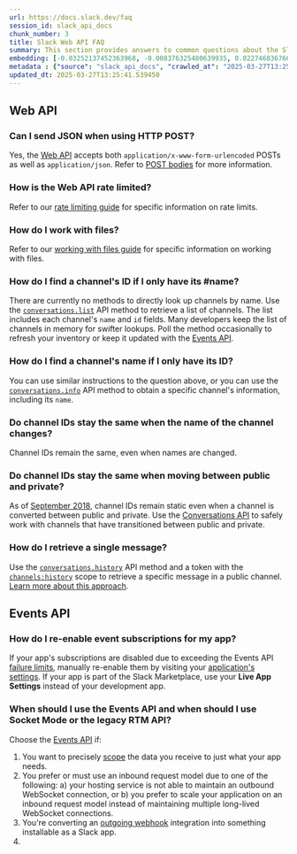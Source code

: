 ```yaml
---
url: https://docs.slack.dev/faq
session_id: slack_api_docs
chunk_number: 3
title: Slack Web API FAQ
summary: This section provides answers to common questions about the Slack Web API, including sending JSON via HTTP POST, understanding rate limits, and working with files. Refer to the specific guides for detailed information.
embedding: [-0.03252137452363968, -0.008376325480639935, 0.02274683676660061, -0.004544188734143972, 0.033142801374197006, -0.01582050882279873, -0.06892666965723038, -0.002977673662826419, 0.014499976299703121, 0.01596291922032833, -0.012823415920138359, 0.0037609313149005175, -0.013697298243641853, 0.03829547017812729, -0.00987163558602333, 0.03003566339612007, -0.0006299235974438488, 0.023691924288868904, -0.04880795627832413, 0.018435683101415634, 0.03627583384513855, 0.05328741297125816, -0.012849308550357819, 0.054271336644887924, -0.0145776541903615, 0.018112024292349815, -0.00116032175719738, 0.037958864122629166, -0.01716693490743637, -0.03239190950989723, 0.017231667414307594, -0.015406223945319653, -0.035550832748413086, 0.017477650195360184, 0.007405344862490892, 0.009140163660049438, 0.021775856614112854, 0.05380526930093765, 0.04114368185400963, -0.02962137944996357, -0.035524941980838776, -0.0061171771958470345, 0.0044568004086613655, 0.013554887846112251, -0.04867849126458168, 0.028507988899946213, -0.04730617254972458, -0.01837095245718956, -0.0014095400692895055, 0.0023060787934809923, -0.0867927148938179, -0.021478088572621346, -0.0005927027086727321, -0.0022429649252444506, 0.009399091824889183, -0.015095510520040989, -0.028016025200486183, -0.011263374239206314, -0.003014894435182214, 0.007437710650265217, -0.020688358694314957, -0.003247929969802499, -0.01697273924946785, -0.027057990431785583, -0.021180322393774986, 0.01618300937116146, 0.009755117818713188, 0.015975866466760635, 0.0014864093391224742, 0.023808442056179047, 0.041739217936992645, 0.01180064957588911, 0.010098197497427464, 0.013347745873034, -0.0012104890774935484, -0.005618740804493427, -0.018487468361854553, 0.08337485790252686, -0.03570619225502014, 0.014914261177182198, -0.021348625421524048, -0.0003404500603210181, -0.0687195286154747, -0.028559774160385132, -0.06033025681972504, 0.007198202423751354, -0.018940594047307968, -0.03671601042151451, -0.003388721961528063, 0.04256778582930565, -0.051371343433856964, 0.01604059897363186, -0.03951243311166763, -0.010784356854856014, 0.03966779261827469, -0.036534760147333145, -0.008991279639303684, 0.01787898875772953, -0.021206215023994446, 0.04494992643594742, 0.051319558173418045, -0.06266061216592789, -0.08063022047281265, -0.027549954131245613, 0.02775709703564644, -0.007936147972941399, 0.052381161600351334, 0.02775709703564644, -0.011742391623556614, -0.05924275889992714, -0.10719624906778336, -0.033142801374197006, -0.007644853554666042, 0.0021588134113699198, -0.001920923124998808, -0.002089226385578513, 0.017451757565140724, -0.004825773183256388, -0.0038321365136653185, -0.004735148511826992, -0.0353177972137928, 0.006130123510956764, 0.03332405164837837, 0.025064244866371155, 0.03389369323849678, -0.0451829619705677, 0.008208022452890873, -0.028300845995545387, -0.028326738625764847, 0.02343299612402916, 0.06726953387260437, -0.0012606563977897167, 0.074467733502388, -0.04104011133313179, -0.04347403347492218, -0.037000831216573715, -0.05005080997943878, 0.02679906226694584, -0.01508256420493126, 0.007839049212634563, 0.007586594671010971, -0.026617811992764473, 0.00802029948681593, 0.012473863549530506, -0.03446333482861519, -0.020002199336886406, -0.027834774926304817, -0.03775172308087349, 0.0008884471608325839, -0.011159802787005901, -0.010557794943451881, 0.017827201634645462, -0.014797743409872055, -0.003851555986329913, -0.04570081830024719, -0.006592957768589258, 0.03215887397527695, 0.056032050400972366, 0.0029355979058891535, -0.0243651382625103, -0.012447969987988472, -0.004116957541555166, -0.021944159641861916, -0.014862474985420704, -0.05504812300205231, -0.0013634185306727886, 0.030682984739542007, -0.03539547696709633, -0.04204992949962616, 0.03583565354347229, -0.027549954131245613, 0.006777443923056126, -0.015328546054661274, 0.02119326777756214, 0.016830328851938248, -0.031796377152204514, -0.017179882153868675, -0.015406223945319653, 0.01927720010280609, 0.012078997679054737, -0.024209780618548393, -0.0023869937285780907, -0.07265523821115494, -0.05204455554485321, -0.02674727700650692, -0.004835483152419329, -0.03215887397527695, 0.0377776175737381, -0.04329278692603111, -0.02866334468126297, -0.01158056128770113, -0.010337705723941326, 0.016157116740942, 0.031718697398900986, 0.0034437442664057016, -0.0038903953973203897, -0.02912941575050354, 0.0018626643577590585, 0.01763300597667694, -0.0031492135021835566, 0.03959011286497116, -0.040858861058950424, 0.057067763060331345, -0.04109189659357071, 0.03143387660384178, -0.01839684508740902, 0.03446333482861519, 0.06669989228248596, -0.0281972736120224, -0.0016636132495477796, 0.03006155788898468, -0.011276320554316044, 0.030682984739542007, -0.0012169622350484133, -0.01040243823081255, -0.026488348841667175, -0.030864235013723373, 0.015017831698060036, -0.036094583570957184, -0.015898188576102257, -0.026954419910907745, 0.04065171629190445, 0.021581660956144333, -0.007521862629801035, 0.00363794039003551, 0.05005080997943878, 0.03373833745718002, -0.048963312059640884, 0.001094780513085425, -0.0038580293767154217, 0.0115676149725914, 0.04150618240237236, -0.021749963983893394, -0.07167130708694458, 0.05271776765584946, -0.02294103242456913, -0.008026772178709507, -0.014409351162612438, -0.01455176156014204, -0.01387854851782322, -0.0036864893045276403, -0.003369302488863468, -0.011807123199105263, 0.03692315146327019, -0.003238220000639558, 0.020274072885513306, -0.0004960092483088374, -0.04968830943107605, 0.03353119269013405, 0.015911133959889412, 0.0629713237285614, -0.0344892293214798, -0.007748424541205168, -0.010078777559101582, 0.031822267919778824, -0.06364453583955765, 0.02001514472067356, 0.01167765911668539, -0.004382358863949776, 0.0006902053137309849, 0.04484635218977928, 0.0025779532734304667, -0.008421638049185276, 0.0035958646330982447, -0.039823148399591446, 0.012778103351593018, -0.0145776541903615, 0.029336558654904366, -0.021128537133336067, 0.0008309974800795317, -0.0036476501263678074, -0.02387317456305027, 0.03428208455443382, -0.004269077908247709, -0.031822267919778824, -0.025258440524339676, -0.013127656653523445, 0.018500415608286858, -0.032728515565395355, -0.0003691749006975442, -0.011282794177532196, -0.005042625591158867, 0.008997753262519836, -0.023769604042172432, 0.035058870911598206, -0.00153334008064121, -0.010719625279307365, -0.0028012788388878107, 0.01055132132023573, -0.020662466064095497, -0.01525086723268032, 0.046632956713438034, -0.038994576781988144, -0.04065171629190445, 0.034774050116539, 0.05825883150100708, 0.05934632942080498, 0.010130563750863075, 0.024895939975976944, -0.024468708783388138, 0.002709035761654377, -0.007819630205631256, 0.0016652316553518176, -0.03780350834131241, 0.023523621261119843, 0.026566026732325554, 0.007851995527744293, -0.025944599881768227, 0.03303923085331917, -0.05675704777240753, -0.01677854359149933, 0.06721774488687515, -0.055151693522930145, -0.05170794948935509, -0.043163321912288666, 0.029750842601060867, 0.03145976737141609, -0.0012695570476353168, 0.002597372978925705, -0.012590380385518074, -0.007955566979944706, -0.028922272846102715, -0.023342370986938477, -0.012150202877819538, 0.017296399921178818, -0.06064097210764885, -0.0199892520904541, -0.046529386192560196, -0.008777664043009281, 0.0017752760322764516, 0.03472226485610008, -0.07187844812870026, 0.020571840927004814, 0.04047046974301338, -0.014927207492291927, -0.01339953113347292, 0.012240828014910221, 0.009289046749472618, 0.009107797406613827, 0.06245346739888191, 0.06669989228248596, -0.0255950465798378, -0.014901314862072468, -0.004288497380912304, -0.027886560186743736, 0.017840148881077766, -0.016545508056879044, 0.006822756491601467, -0.023666031658649445, 0.03681958094239235, -0.02272094413638115, -0.01119864173233509, -0.027472276240587234, -0.031123163178563118, -0.0026782879140228033, 0.0017251087119802833, 0.0064214179292321205, -0.0468142069876194, -0.03521422669291496, -0.028430309146642685, -0.07985343784093857, -0.00010043579823104665, -0.0208048764616251, -0.018500415608286858, 0.015445063821971416, 0.030216913670301437, -0.015380331315100193, -0.031304411590099335, -0.02483120933175087, -0.043732963502407074, 0.06069275736808777, -0.004994076676666737, 0.017205774784088135, -0.009612707421183586, -0.00609775772318244, 0.03386780247092247, -0.01167765911668539, 0.05103473737835884, 0.011095071211457253, 0.04448385536670685, 0.0451829619705677, 0.018163809552788734, -0.021426303312182426, -0.04155796766281128, -0.01214373018592596, 0.026488348841667175, -0.014111584052443504, 0.019251307472586632, -0.008233915083110332, 0.017089257016777992, -0.0006165726226754487, -0.0062013291753828526, -0.001794695621356368, -0.022047732025384903, 0.04137671738862991, -0.020908446982502937, 0.005136487074196339, 0.008531682193279266, 0.06628560274839401, -0.04104011133313179, 0.022733891382813454, 0.0018642826471477747, -0.05018027499318123, -0.00811739731580019, -0.008169182576239109, -0.013224754482507706, 0.005922981072217226, -0.015470956452190876, -0.00762543361634016, 0.0001656735548749566, 0.01333479955792427, 0.03410083428025246, 0.016364257782697678, -0.001619110000319779, -0.002288277493789792, -0.007580121513456106, 0.02534906566143036, 0.03327226638793945, 0.02156871370971203, 0.031356196850538254, 0.02951780892908573, -0.10491768270730972, -0.002675051335245371, 0.009289046749472618, -0.0468142069876194, -0.0019646172877401114, -0.0032285102643072605, -0.0383213646709919, 0.014875421300530434, -0.042231179773807526, -0.060848113149404526, -0.024973619729280472, 0.03008745051920414, -0.01003346499055624, 0.00579675380140543, 0.012538595125079155, 0.055669549852609634, -0.05732668936252594, 0.02055889368057251, 0.034152623265981674, 0.0076901656575500965, 0.010972079820930958, -0.016687918454408646, -0.01699863187968731, -0.0305276270955801, 0.024701744318008423, -0.008810030296444893, -0.0353177972137928, -0.007062265183776617, 0.018513362854719162, -0.04588206484913826, -0.025219600647687912, 0.009535028599202633, 0.02036469802260399, -0.0435258187353611, -0.030890127643942833, 0.012409131042659283, -0.017503542825579643, 0.02296692691743374, 0.01333479955792427, -0.0021410121116787195, 0.009929894469678402, 0.019536128267645836, 0.01386560220271349, 0.0008941112319007516, 0.0073988717049360275, 0.008576994761824608, -0.01809907704591751, 0.014694171957671642, -0.018461575731635094, 0.042153500020504, 0.0268249548971653, 0.03384190797805786, -0.008182128891348839, 0.016558455303311348, -0.03630172461271286, 0.024740584194660187, 0.03762225806713104, 0.030372271314263344, 0.02261737361550331, 0.016092384234070778, 0.003290005726739764, -0.02598343975841999, -0.021037911996245384, 0.01790488138794899, 0.03912404179573059, 0.029828522354364395, -0.004227001685649157, -0.010518955998122692, 0.033116910606622696, -0.04111778736114502, -0.005641397088766098, 0.03829547017812729, -0.014331672340631485, -0.019316039979457855, -0.042257074266672134, -0.05023206025362015, -0.02345888875424862, 0.048911526799201965, -0.001127146533690393, -0.022513801231980324, -0.03754458203911781, 0.006191619206219912, 0.05160437896847725, 0.03495530039072037, 0.01059663388878107, -0.01596291922032833, -0.011328105814754963, -0.02338121086359024, 0.011735918000340462, 0.005965056829154491, -0.02222898043692112, 0.024235673248767853, 0.06255704164505005, -0.030838342383503914, 0.010849089361727238, -0.027524061501026154, 0.00884239561855793, 0.0022364917676895857, -0.0022041257470846176, -0.00881650298833847, 0.006298427004367113, 0.01927720010280609, 0.0037771142087876797, -0.024688798934221268, 0.023471836000680923, -0.03399726375937462, -0.025439688935875893, -0.000276122591458261, -0.007224095053970814, -0.011205115355551243, 0.0009402328287251294, 0.01809907704591751, -0.011133910156786442, -0.013684351928532124, 0.04210171476006508, -0.042749036103487015, -0.04471689090132713, -0.0016878878232091665, 0.0016013087006285787, -0.03327226638793945, 0.020494163036346436, 0.012240828014910221, 0.031744591891765594, -0.040341004729270935, 0.0023238800931721926, -0.015898188576102257, 0.0034113782458007336, -0.001087498152628541, -0.0034599273931235075, -0.017115149646997452, -0.001262274687178433, 0.04564903303980827, -0.02964727208018303, 0.03878743574023247, 0.025232547894120216, -0.011878328397870064, -0.028016025200486183, 0.0164289902895689, -0.0013553269673138857, -0.018901754170656204, -0.02178880386054516, 0.03544726222753525, 0.007606014143675566, -0.02384728193283081, 0.002170141553506255, -0.01121158804744482, -0.001366655109450221, -0.025141922757029533, 0.0013933570589870214, 0.014629440382122993, -0.0004280405701138079, -0.0012040158035233617, -0.008997753262519836, -0.022293712943792343, -0.00024942061281763017, -0.01119864173233509, -0.011431677266955376, -0.009301993064582348, -0.00607186509296298, -0.013347745873034, -0.015483902767300606, -0.014189261943101883, 0.03213298320770264, -0.048497240990400314, -0.060019541531801224, 0.004563608672469854, 0.012066051363945007, 0.005615503992885351, -0.012053105048835278, 0.00033357227221131325, -0.008292173966765404, 0.0004203536664135754, 0.010195295326411724, -0.013516048900783062, 0.022216035053133965, 0.015173189342021942, -0.0005894660716876388, -0.017697738483548164, 0.0010421858169138432, 0.016519615426659584, 0.012001318857073784, -0.02441692352294922, -0.0046283407136797905, -0.002526167780160904, 0.04531242325901985, -0.011742391623556614, -0.005032915621995926, -0.0027025623712688684, -0.017749523743987083, 0.011153330095112324, -0.005712602287530899, -0.017374077811837196, -0.04816063493490219, -0.011949533596634865, 0.009845742955803871, -0.02178880386054516, -0.024766476824879646, 0.011231007985770702, 0.012939933687448502, -0.038036543875932693, -0.010570741258561611, 0.03262494504451752, 0.03720797225832939, 0.036949045956134796, 0.024235673248767853, 0.015872295945882797, -0.053753480315208435, 0.010357125662267208, 0.019044164568185806, 0.03384190797805786, 0.014694171957671642, 0.03713029623031616, -0.011949533596634865, -0.034774050116539, 0.00290485005825758, 0.018901754170656204, 0.008764717727899551, -0.018513362854719162, -0.02288924716413021, -0.002479237038642168, 0.014396404847502708, 0.023342370986938477, -0.023018712177872658, 0.004146086983382702, -0.028482096269726753, 0.012460917234420776, -0.02395085245370865, -0.010777884162962437, 0.03234012424945831, -0.016441937536001205, -0.030294591560959816, 0.052743662148714066, 0.004349992610514164, 0.03811422362923622, -0.010104671120643616, -0.005683472845703363, -0.032184768468141556, 0.006466730497777462, 0.047099027782678604, -0.02918120101094246, 0.021400410681962967, -0.004935817793011665, 0.01927720010280609, -0.0005235203425399959, 0.013425423763692379, 0.011852435767650604, 0.020351752638816833, -9.977836452890188e-05, 0.011722971685230732, -0.02726513333618641, 0.04394010454416275, 0.03679369017481804, 0.003861265955492854, 0.023484783247113228, -0.03622404858469963, -0.0019095949828624725, -0.028430309146642685, -0.01503077894449234, 0.0366901159286499, -0.04303385689854622, -0.009586814790964127, -0.054685622453689575, -0.026850847527384758, 0.006026552524417639, -0.01831916533410549, 0.015354438684880733, 0.04057404026389122, 0.029828522354364395, -6.761463009752333e-05, 0.0019112133886665106, -0.021335678175091743, 0.008725878782570362, -0.01452586892992258, 0.01935487799346447, 0.029258880764245987, 0.007741951383650303, 0.012376764789223671, -0.0031006645876914263, -0.0687195286154747, 0.040392789989709854, -0.016843276098370552, 0.014836582355201244, -0.01648077555000782, -0.004793407395482063, 0.007004006300121546, 0.0070946309715509415, -0.021944159641861916, 0.04394010454416275, -0.059501685202121735, -0.006379342172294855, 0.016558455303311348, -0.009891054593026638, 0.0328579805791378, -0.010454223491251469, -0.0012638929765671492, -0.012849308550357819, 0.012778103351593018, -0.0268249548971653, -0.006809810176491737, 0.014111584052443504, 0.006764497607946396, -0.02431335300207138, 0.00292265135794878, 0.023860227316617966, -0.023886121809482574, 0.007586594671010971, 0.046581171452999115, 0.0029113232158124447, 0.028999952599406242, 0.010603107511997223, 0.023976745083928108, 0.00012147371307946742, -0.026384778320789337, -0.002602227730676532, 0.004320863168686628, -0.06333382427692413, 0.0438106432557106, -0.02767941914498806, 0.01886291429400444, 0.013257120735943317, -0.014720064587891102, 0.011295740492641926, 0.004971420392394066, 0.04008207470178604, -0.025400850921869278, -0.03096780553460121, 0.005091174505650997, -0.003900105133652687, 0.0067127118818461895, 0.013347745873034, 0.010285920463502407, -0.008000879548490047, -0.0048484294675290585, 0.007962040603160858, -0.01178770326077938, -0.014849528670310974, 3.2972879125736654e-05, 0.001111772726289928, 0.032702624797821045, -0.019691485911607742, 0.039408862590789795, -0.02053300105035305, 0.015898188576102257, -0.015807563439011574, -0.00024395885702688247, -0.008305120281875134, -0.03156334161758423, 0.032184768468141556, 0.005188272800296545, -0.008913600817322731, -0.013490156270563602, -0.018759343773126602, 0.004832246340811253, 0.06400703638792038, -0.025970492511987686, -0.04831599071621895, -0.004252894781529903, 0.03451512008905411, -0.04391421377658844, 0.003919524606317282, -0.018707558512687683, -0.002058478770777583, -0.007767844013869762, 0.0017218721332028508, -0.013295959681272507, -0.0011400929652154446, -0.006842175964266062, -0.036508869379758835, -0.021283892914652824, -0.054633837193250656, -0.02168523147702217, 0.005621977150440216, -0.011418730951845646, -0.0198468416929245, -0.030320486053824425, -0.002184706274420023, -0.10279446840286255, -0.031822267919778824, 0.023989692330360413, -0.015626313164830208, 0.027342811226844788, -0.03236601874232292, -0.006334029603749514, 0.03187405318021774, 0.022552641108632088, -0.01952318102121353, 0.023963799700140953, -0.03790707886219025, -0.00728882709518075, 0.013179441913962364, 0.01927720010280609, 0.004728675354272127, 0.037984758615493774, 0.03347940742969513, 0.01097855344414711, 0.0037059090100228786, 0.016079436987638474, 0.02146514318883419, 0.012493282556533813, 0.06825345754623413, 0.024649959057569504, -0.007890835404396057, 0.008538155816495419, 0.0011077269446104765, 0.05717133358120918, -0.034126728773117065, 0.010933240875601768, 0.02817138098180294, -0.023523621261119843, -0.008628780022263527, -0.02338121086359024, 0.051837414503097534, -0.007191729266196489, -0.004058698657900095, -0.0036282306537032127, -0.05691240355372429, 0.031226733699440956, -0.006499096285551786, 0.0377776175737381, -0.005204455461353064, 0.002142630284652114, 0.010803776793181896, -0.022552641108632088, -0.0031718697864562273, -0.014008012600243092, 0.013211808167397976, 0.029388343915343285, 0.0019193048356100917, 0.01705041714012623, 0.002754348097369075, 0.020545948296785355, 0.04329278692603111, -0.02628120593726635, 0.00871940515935421, 0.002700944198295474, -0.029025845229625702, 0.02338121086359024, 0.011179222725331783, -0.0009515609126538038, -0.02173701673746109, 0.011476989835500717, 0.00146132567897439, -0.0007788073271512985, -0.010648420080542564, -0.020908446982502937, 0.00555724510923028, 0.016195954754948616, 0.040755290538072586, 0.030449949204921722, -0.004505349788814783, 0.02168523147702217, 0.026164688169956207, 0.017723631113767624, 0.0067839170806109905, -0.0110885975882411, -0.033582981675863266, 0.02176290936768055, -0.028948165476322174, 0.024986565113067627, 0.024494601413607597, -0.0008123870356939733, 0.0013164877891540527, 0.019859788939356804, -0.008764717727899551, 0.014422297477722168, -0.03379012271761894, 0.027549954131245613, -0.01040243823081255, 0.018526308238506317, 0.0002281804190715775, 0.0012736028293147683, -0.0019516708562150598, -0.004388832021504641, -0.001064841984771192, 0.001111772726289928, -0.03933118283748627, 0.04166153818368912, 0.035007085651159286, 0.0127975232899189, -0.02259148098528385, -0.007282353937625885, 0.007211148738861084, 0.025478528812527657, 0.016662025824189186, 0.02291513979434967, 0.017503542825579643, 0.027912452816963196, -0.0012121073668822646, 0.03169280290603638, 0.03189994767308235, -0.03096780553460121, -0.003861265955492854, 0.03096780553460121, -0.00460568442940712, -0.005398651584982872, 0.008408691734075546, -0.016105329617857933, -0.011386364698410034, -0.010797303169965744, 0.01798255927860737, 0.006528225727379322, 0.015147295780479908, 0.052303485572338104, -0.00434028310701251, 0.0036994358524680138, 0.008421638049185276, -0.020869608968496323, 0.03298744559288025, -0.02608701027929783, 0.03630172461271286, -0.04246421530842781, -0.0088294493034482, 0.01640309765934944, 0.008013825863599777, -0.00933435931801796, 0.0006076719728298485, -0.0038386096712201834, -0.025064244866371155, -0.013121183961629868, 0.008266281336545944, -0.023122282698750496, 0.003502003150060773, -0.029906200245022774, 0.05862133204936981, -0.013800869695842266, -0.028404416516423225, 0.029232986271381378, -0.02529727853834629, -0.029284773394465446, -0.0024905649479478598, -0.0016652316553518176, 0.04044457525014877, -0.028430309146642685, -0.030475841835141182, -0.03254726901650429, -0.03283208981156349, -0.00435322942212224, 0.030294591560959816, 0.038994576781988144, 0.0005696418811567128, -0.001739673432894051, -0.009217841550707817, 0.001691124401986599, 0.0038871588185429573, -0.011373418383300304, 0.015911133959889412, 0.04404367506504059, 0.03474815562367439, 0.02011871710419655, -0.008615833707153797, 0.011742391623556614, 0.008376325480639935, 0.03536958247423172, 0.016571400687098503, 0.0073276665061712265, 0.01736113242805004, -0.02428746037185192, -0.013101764023303986, -0.009781010448932648, 0.029440129175782204, 0.010434804484248161, -0.01569104567170143, 0.0004535288317129016, 0.035084761679172516, -0.006181909237056971, -0.01987273432314396, 0.0029841468203812838, 0.074467733502388, 0.028896380215883255, 0.018798183649778366, -0.02055889368057251, 0.015755778178572655, 0.001993746729567647, -0.029776737093925476, -0.009496189653873444, 0.042723141610622406, 0.0009798811515793204, 0.05074991658329964, 0.019458450376987457, -0.022021837532520294, -0.01593702659010887, 0.015315599739551544, -0.03570619225502014, 0.01820264756679535, 0.036016903817653656, 0.018603986129164696, 0.0027834775391966105, 0.04911866784095764, -0.018461575731635094, -0.0004130713059566915, -0.036094583570957184, -0.029155308380723, -0.03309101611375809, -0.051837414503097534, 0.01337363850325346, -0.018254434689879417, -0.04194635897874832, -0.02817138098180294, -0.0020212577655911446, 0.015626313164830208, -0.026294153183698654, 0.03536958247423172, 0.005055571906268597, -0.02620352804660797, -0.018992379307746887, 0.007644853554666042, 0.003042405704036355, 0.009230787865817547, -0.03808832913637161, -0.02537495829164982, 0.041739217936992645, -0.021995944902300835, 0.008428110741078854, -0.0057838074862957, 0.019536128267645836, 0.029155308380723, 0.014655333012342453, 0.0029679639264941216, -0.014383458532392979, -0.05344276875257492, -0.018552200868725777, 0.0030375507194548845, 0.0479017049074173, 0.01886291429400444, 0.021335678175091743, 0.030268698930740356, 0.0010260028066113591, 0.026902634650468826, 0.036016903817653656, 0.01456470787525177, 0.008512262254953384, -0.017866041511297226, -0.00637286901473999, 0.033168695867061615, -0.01719282940030098, -0.02097317948937416, 0.02571156434714794, 0.03912404179573059, 0.007741951383650303, -0.009619180113077164, -0.01038949191570282, 0.016908006742596626, -0.030708877369761467, 0.01620890200138092, 0.01337363850325346, -0.008123870007693768, 0.0058161732740700245, 0.025180760771036148, -0.0034761102870106697, 0.009832795709371567, 0.005333919543772936, 0.002380520571023226, -0.02767941914498806, 0.001064032781869173, -0.009988153353333473, -0.0255950465798378, 0.006580011453479528, -0.02367897890508175, -0.02031291276216507, -0.03974546864628792, 0.034774050116539, -0.0212191604077816, 0.014008012600243092, -0.022487908601760864, 0.02600933238863945, -0.021180322393774986, 0.019704431295394897, 0.035524941980838776, -0.013541941531002522, -0.01891470141708851, 0.007936147972941399, -0.017322292551398277, -0.017257560044527054, -0.01620890200138092, 0.029724949970841408, 0.014228100888431072, -0.0018448630580678582, -0.04816063493490219, 0.023614246398210526, -0.013140602968633175, 0.016739703714847565, -0.014253994449973106, 0.010221187956631184, -0.002660486614331603, 0.036482974886894226, 0.004576554987579584, -0.043732963502407074, 0.036974936723709106, 0.04924813285470009, 0.030838342383503914, -0.004505349788814783, 0.0026734331622719765, -0.03156334161758423, -0.013451317325234413, -0.011347525753080845, 0.019639698788523674, -0.01787898875772953, -0.005456910468637943, 0.024106210097670555, 0.03526601195335388, 0.01910889707505703, -0.03927939757704735, 0.016441937536001205, -0.00434028310701251, 0.003851555986329913, -0.00023586735187564045, 0.00918547622859478, -0.0017671845853328705, -0.025828082114458084, 0.01653256267309189, -0.04999902471899986, -0.02176290936768055, -0.062349896878004074, 0.005078228190541267, 0.018241487443447113, 0.007062265183776617, -0.004048988688737154, 0.018940594047307968, -0.00919842254370451, -0.005965056829154491, 0.03772582858800888, -0.027368703857064247, 0.029414236545562744, 0.033582981675863266, -0.024028532207012177, -0.01705041714012623, 0.06970345228910446, -0.007010479457676411, 0.0014249138766899705, 0.02036469802260399, 0.02009282447397709, 0.022539693862199783, 0.020144609734416008, 0.05691240355372429, -0.020766036584973335, -0.025336118414998055, -0.02360129915177822, 0.029802629724144936, -0.0023060787934809923, 0.011334579437971115, 0.012816943228244781, -0.018189702183008194, -0.02045532315969467, 0.02729102596640587, 0.009237261489033699, 0.004097537603229284, 0.006770970765501261, 0.05207045003771782, 0.0055960845202207565, 0.03710440173745155, -0.009606233797967434, -0.0212191604077816, 0.023122282698750496, -0.0077613708563148975, 0.024481656029820442, 0.008764717727899551, -0.03288387507200241, -0.04634813591837883, -0.012558015063405037, 0.03334994614124298, -0.026436563581228256, 0.0018756106728687882, 0.007657799869775772, -0.017788363620638847, 0.011968953534960747, -0.002040677471086383, 0.018474522978067398, -0.03327226638793945, 0.005965056829154491, -0.026566026732325554, -0.01526381354779005, 0.012007792480289936, 0.025828082114458084, -0.043681178241968155, 0.01097855344414711, -0.004346756264567375, 0.0031637782230973244, 0.04430260509252548, 0.010182349011301994, -0.023484783247113228, -0.010719625279307365, -0.010985026136040688, 0.007949094288051128, 0.03971957787871361, -0.022798622027039528, -0.018137916922569275, -0.005654343403875828, 0.019199522212147713, 0.0080073531717062, 0.008363379165530205, -0.021555768325924873, -0.00044826933299191296, 0.025582101196050644, -0.027964239940047264, 0.010706678964197636, -0.023756656795740128, 0.005537825636565685, 0.0023691924288868904, 0.03234012424945831, 0.042774930596351624, -0.03381601348519325, 0.013956226408481598, -0.03482583537697792, -0.008434584364295006, 0.0041557964868843555, 0.001645002863369882, -0.02026112750172615, -0.014409351162612438, 0.017451757565140724, -0.004204345867037773, -0.047021351754665375, 0.013762030750513077, 0.007457130588591099, -0.023445943370461464, -0.010434804484248161, -0.024572281166911125, 0.0010607962030917406, -1.0487347935850266e-05, 0.01834505796432495, 0.006528225727379322, 0.011172749102115631, 0.011185695417225361, -0.0034728737082332373, -0.014435243792831898, -0.00028158436180092394, -0.002432306297123432, 0.013995066285133362, 0.012551541440188885, -0.008343959227204323, 0.0029258879367262125, -3.5552046028897166e-05, 0.009541502222418785, -0.036949045956134796, -0.010719625279307365, -0.011671185493469238, 0.019756216555833817, -0.025387903675436974, -0.009340832941234112, 0.022190142422914505, 0.0032446931581944227, -0.0164289902895689, -0.0016814146656543016, -0.036016903817653656, -0.017257560044527054, 0.008110923692584038, -0.04026332497596741, 0.00869351252913475, 0.009522082284092903, -0.01626068726181984, 0.019691485911607742, -0.0457267090678215, 0.020740143954753876, -0.0006853504455648363, 0.002938834484666586, -0.010985026136040688, 0.030372271314263344, 0.008699985221028328, -0.007463603746145964, 0.005848539527505636, -0.004825773183256388, 0.027420490980148315, -0.01667497307062149, 0.008492843247950077, -0.007120524067431688, 0.008887708187103271, 0.006256351247429848, -0.013121183961629868, 0.04738384857773781, 0.01114038284868002, -0.02001514472067356, 0.00025852356338873506, -0.012972299940884113, -0.00637286901473999, -0.01508256420493126, 0.033712442964315414, -0.025853974744677544, -0.021309785544872284, -0.001064841984771192, 0.016325419768691063, 0.02026112750172615, 0.03410083428025246, -0.010156456381082535, 0.019458450376987457, -0.035058870911598206, -0.006181909237056971, -0.011923640966415405, 0.0029533992055803537, -0.03096780553460121, -0.033142801374197006, 0.0039421808905899525, 0.02912941575050354, 0.005803226958960295, 0.007340612821280956, 0.011891274712979794, -0.0006444883183576167, 0.028249060735106468, -0.007152889855206013, 0.007683692499995232, -0.03583565354347229, 0.008512262254953384, 0.026591919362545013, 0.022332552820444107, -0.02269505150616169, -0.01452586892992258, -0.03811422362923622, -0.03966779261827469, -0.03580976277589798, 0.013710245490074158, -0.016739703714847565, 0.002764057833701372, 0.012033685110509396, 0.018306219950318336, -0.013004666194319725, -0.011366945691406727, -0.012926987372338772, 0.011036812327802181, -0.01569104567170143, 0.006609140895307064, 0.0016004996141418815, -0.011269846931099892, 0.028948165476322174, -0.017969612032175064, 0.02367897890508175, 0.004081354942172766, 0.018034344539046288, -0.014292833395302296, -0.008978333324193954, 0.014616493135690689, -0.033220481127500534, 0.00200183829292655, -0.008952440693974495, 0.050879377871751785, -0.01932898536324501, 0.03524012118577957, 0.010272974148392677, 0.018021399155259132, -0.0457267090678215, 0.011373418383300304, -0.0040392791852355, 0.019976306706666946, 0.03927939757704735, 0.02677316963672638, -0.010538375005126, 0.01831916533410549, -0.006622087210416794, -0.030424056574702263, -0.009528555907309055, 0.005298316944390535, 0.007910254411399364, -0.0443543903529644, 0.018461575731635094, 0.03104548342525959, 0.020429430529475212, 0.0008965386659838259, 0.013593727722764015, 0.009664492681622505, 0.015781670808792114, -0.013969172723591328, -0.021335678175091743, 0.019212467595934868, -0.004806353710591793, -0.01760711334645748, -0.041713323444128036, 0.011781230568885803, -0.008382798172533512, -0.000762219715397805, 0.04360349848866463, 0.013095290400087833, -0.00274787493981421, 0.023834334686398506, 0.012603327631950378, 0.00941851083189249, 0.01631247252225876, -0.010305340401828289, 0.004913161508738995, -2.0886196580249816e-05, 0.017866041511297226, -0.005295080598443747, 0.026980312541127205, -0.04197224974632263, 0.002700944198295474, 0.013774977065622807, 0.01623479463160038, -0.0026184108573943377, 0.03386780247092247, 0.017309345304965973, -0.01918657496571541, 0.010641946457326412, 0.01940666325390339, 0.010383018292486668, 0.02077898383140564, -0.008868289180099964, 0.021944159641861916, -0.007987933233380318, -0.030890127643942833, 0.030812447890639305, -0.008628780022263527, 0.04070350527763367, -0.014642386697232723, 0.01333479955792427, -0.005039388779550791, -0.035058870911598206, 0.019264252856373787, -0.012357345782220364, 0.045208852738142014, 0.008376325480639935, -0.03151155635714531, 0.022526748478412628, -0.018409790471196175, 0.006900434847921133, -0.0022348735947161913, 0.01582050882279873, 0.005583138205111027, -0.0076189604587852955, 0.02310933731496334, 0.0013609910383820534, 0.018992379307746887, 0.010182349011301994, -0.013762030750513077, -0.017827201634645462, 0.026410670951008797, 0.02154282107949257, -0.0128687284886837, 0.02178880386054516, 0.022306660190224648, -0.02225487306714058, 0.03430797904729843, 0.011295740492641926, 0.02822316810488701, -0.009580341167747974, 0.008874761871993542, 0.0334017314016819, -0.023251747712492943, 0.008945967070758343, 0.005029679276049137, -0.011807123199105263, 0.02499951235949993, -0.019445503130555153, -0.002684761071577668, 0.014771850779652596, 0.0006206184043549001, 0.02765352465212345, 0.02286335453391075, 0.0012509465450420976, 0.003375775646418333, 0.0043240999802947044, -0.007120524067431688, -0.0008633635006844997, 0.011774756945669651, 0.011761810630559921, 0.05349455401301384, 0.054737407714128494, 0.031149055808782578, -0.01099149975925684, 0.022047732025384903, -0.009101323783397675, 0.03166691213846207, 0.010227661579847336, 0.006262824404984713, -0.03213298320770264, 0.0074700769037008286, -0.00693927425891161, 0.03399726375937462, -0.0018270616419613361, 0.008564048446714878, -0.03143387660384178, -0.0243651382625103, -0.04109189659357071, -0.0002763248630799353, -0.010641946457326412, -0.00813034363090992, 0.005910034757107496, -0.005528115667402744, 0.00815623626112938, -0.005560481920838356, -0.03140798211097717, 0.03661243990063667, 0.04399188980460167, 0.0019969833083450794, 0.026462456211447716, -0.018746396526694298, 0.022992819547653198, -0.015729883685708046, -0.01114038284868002, 0.02345888875424862, 0.013541941531002522, 0.0024193597491830587, 0.002930742921307683, -0.005172089673578739, 0.03210708871483803, -0.01675265096127987, 0.00929552037268877, -0.0029744370840489864, -0.002286659087985754, 0.02261737361550331, 0.04142850264906883, -0.021853534504771233, -0.008764717727899551, 0.02581513486802578, -0.024675851687788963, -0.004825773183256388, -0.02173701673746109, 0.004557135049253702, -0.016597293317317963, 0.019121842458844185, 0.006524988915771246, 0.009463823400437832, 0.02962137944996357, 0.01593702659010887, -0.0035829180851578712, 0.01267453283071518, -0.03262494504451752, -0.014008012600243092, 0.01888880878686905, 0.026617811992764473]
metadata : {"source": "slack_api_docs", "crawled_at": "2025-03-27T13:25:40.091019", "url_path": "/faq", "chunk_size": 4919}
updated_dt: 2025-03-27T13:25:41.539450
---
```

## Web API[​](https://docs.slack.dev/faq#web-api "Direct link to Web API")
### Can I send JSON when using HTTP POST?[​](https://docs.slack.dev/faq#http-post "Direct link to Can I send JSON when using HTTP POST?")
Yes, the [Web API](https://docs.slack.dev/apis/web-api/) accepts both `application/x-www-form-urlencoded` POSTs as well as `application/json`.
Refer to [POST bodies](https://docs.slack.dev/apis/web-api/#post_bodies) for more information.
### How is the Web API rate limited?[​](https://docs.slack.dev/faq#rate-limited "Direct link to How is the Web API rate limited?")
Refer to our [rate limiting guide](https://docs.slack.dev/apis/web-api/rate-limits) for specific information on rate limits.
### How do I work with files?[​](https://docs.slack.dev/faq#files "Direct link to How do I work with files?")
Refer to our [working with files guide](https://docs.slack.dev/messaging/working-with-files) for specific information on working with files.
### How do I find a channel's ID if I only have its #name?[​](https://docs.slack.dev/faq#channels-ID "Direct link to How do I find a channel's ID if I only have its #name?")
There are currently no methods to directly look up channels by name. Use the [`conversations.list`](https://docs.slack.dev/reference/methods/conversations.list) API method to retrieve a list of channels. The list includes each channel's `name` and `id` fields.
Many developers keep the list of channels in memory for swifter lookups. Poll the method occasionally to refresh your inventory or keep it updated with the [Events API](https://docs.slack.dev/apis/events-api/).
### How do I find a channel's name if I only have its ID?[​](https://docs.slack.dev/faq#channels-name "Direct link to How do I find a channel's name if I only have its ID?")
You can use similar instructions to the question above, or you can use the [`conversations.info`](https://docs.slack.dev/reference/methods/conversations.info) API method to obtain a specific channel's information, including its `name`.
### Do channel IDs stay the same when the name of the channel changes?[​](https://docs.slack.dev/faq#channels "Direct link to Do channel IDs stay the same when the name of the channel changes?")
Channel IDs remain the same, even when names are changed.
### Do channel IDs stay the same when moving between public and private?[​](https://docs.slack.dev/faq#channels-visibility "Direct link to Do channel IDs stay the same when moving between public and private?")
As of [September 2018](https://api.slack.com/changelog/2018-09-more-reasons-to-be-a-conversations-api-convert), channel IDs remain static even when a channel is converted between public and private.
Use the [Conversations API](https://docs.slack.dev/apis/web-api/using-the-conversations-api) to safely work with channels that have transitioned between public and private.
### How do I retrieve a single message?[​](https://docs.slack.dev/faq#message "Direct link to How do I retrieve a single message?")
Use the [`conversations.history`](https://docs.slack.dev/reference/methods/conversations.history) API method and a token with the [`channels:history`](https://docs.slack.dev/reference/scopes/channels.history) scope to retrieve a specific message in a public channel. [Learn more about this approach](https://docs.slack.dev/messaging/retrieving-messages#individual_messages).
## Events API[​](https://docs.slack.dev/faq#events-api "Direct link to Events API")
### How do I re-enable event subscriptions for my app?[​](https://docs.slack.dev/faq#events-subscription "Direct link to How do I re-enable event subscriptions for my app?")
If your app's subscriptions are disabled due to exceeding the Events API [failure limits](https://docs.slack.dev/apis/events-api/#failure_limits), manually re-enable them by visiting your [application's settings](https://api.slack.com/apps). If your app is part of the Slack Marketplace, use your **Live App Settings** instead of your development app.
### When should I use the Events API and when should I use Socket Mode or the legacy RTM API?[​](https://docs.slack.dev/faq#events-socket-RTM "Direct link to When should I use the Events API and when should I use Socket Mode or the legacy RTM API?")
Choose the [Events API](https://docs.slack.dev/apis/events-api/) if:
  1. You want to precisely [scope](https://docs.slack.dev/reference/scopes) the data you receive to just what your app needs.
  2. You prefer or must use an inbound request model due to one of the following: a) your hosting service is not able to maintain an outbound WebSocket connection, or b) you prefer to scale your application on an inbound request model instead of maintaining multiple long-lived WebSocket connections.
  3. You're converting an [outgoing webhook](https://docs.slack.dev/legacy/legacy-custom-integrations/legacy-custom-integrations-outgoing-webhooks) integration into something installable as a Slack app.
  4.